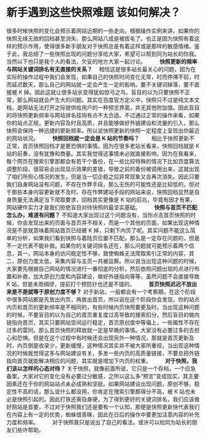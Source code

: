 # 新手遇到这些快照难题 该如何解决？

很多时候快照的变化会预示着网站近期的一些走向，根据操作实例来讲，如果你的快照无缘无故的回档甚至消失，那么网站八成是被拔毛了。也正是因为快照有着这样的预示作用，使得很多新手朋友对于快照总是有着这样或是那样的敏感情绪。鉴于此，我总结了一些快照出现的问题分享给大家，希望可以帮到同为站长的你我。当然以下也只是我个人的看法，欠妥的地方大家一起讨论。
　　
**快照更新的频率与网站关键词排名有无直接的关系？**　
相信这是很多站长最关心的问题，因为在实际的操作过程中我们会发现，如果自己的快照时间变化无常，时而停滞不前，时而延迟数天，那么自己的网站就一定会产生一定的影响。要不关键词掉落，要不直接被 K 掉。因此这就让很多站长变得犹如惊弓之鸟，盲目的以为只要快照不正常，那么网站就会产生大的问题。其实在百度官方定义中，快照只不过是纯文本文档，是网站无法打开之际提供给用户的一种预览界面，并无其他附加值。因此盲目的将快照更新频率与网站排名挂钩有点不太合适。不过通过正常的操作来看，如果你的站点正规，更新内容及时且高质，并且能够做好外链建设和流量的引入，那么快照会保持一种迅捷的更新频率。所以说快照更新的快照一定程度上呈现出你最近的网站状况。
　　
**快照回档就一定会是 K 站的节奏吗？**　　
相比于快照更新不正常，首页快照回档才是更恐惧的事情。因为在很多老站长看来，快照回档就是 K 站的前奏，没有犹豫和商量。其实我觉得这事情未必就直接影响，因为在我看来，每个网页在搜索引擎那都会有若干个备份，在一些比较特殊的情况下比如百度算法调整阶段，很容易会出现显示效果的差错，导致之前的备份被调用出来，这就出现了咱们所担心情况的发生，但是当一切企稳之后异常现象又会再次消失。因此只要我们自身网站没有问题，不存在作弊手段，那么无伤的可能性还是比较低的，但对于那些本身内容更新就不及时、存在作弊建站手段的网站来说，快照回档显然是自身质量无法满足当下爬取要求，回档其实更像是 K 站的前兆，毕竟有因才有果，网站硬件实力才是我们拒绝盲目对待快照的最坚实基础。
　　
**快照与首页不匹配怎么办，难道有问题？**
不知道大家出现过这个问题没有，当你点击首页快照的时候，你会发现出来的页面与首页并不相关，而是一个其他的页面，如果出现这种情况是不是就意味着网站首页已经被 K 掉，只剩下内页了呢。其实问题不能这么简单的分析，如果我们看到快照与着陆页位置不匹配，那么是一定存在问题的，但是不一定代表不能补救。如果你的关键词排名还在，那么问题就可能预示着两个信息，其一，网站本身的访问稳定性不够，致使蜘蛛无法爬取索引正常的内容，其二，原创力度太低，采集内容与主页一共被监察。所以说当出现这种问题的时候，大家要先根据自己网站的情况进行一番彻底的分析，然后依照问题出现的点进行布置和补救，加大原创力度和内容建设，做好外链指向等等，虽然问题不会直接导致 K 站，但是未雨绸缪，提前打个预防针也还是不错的。
　　
**首页快照迟迟不放出来是不是就等于原创力度不够？**
对于新站，一般都会有一个考察期，在这个阶段中很多网站都是先放出内页，再放出首页，所以说在这个阶段你会发现，你的站点内页和首页的更新频率是不相同的，有些时候内页快照要更及时。当出现这种问题的时候，不要盲目的以为自己的首页重复度过高导致的搜索扣分，然后盲目的做内链指向首页，其实只要网站空间运行稳定，首页原创度中等偏上，一些属性不存在过多的雷同，那么首页快照的释放就一定是早晚的事情。大家没有必要过多的去担心和恐惧。但是在这个过程中有时候还会出现另外一种情况，那就是首页更新及时，内页倒是收录少，更新缓慢，这种情况其实并不被大家所重视，当出现这种情况的时候我觉得这多与网站建设有关，多发一些内页的高质量链接，不要总把外链指向首页就能解决相应的问题，其实就是增加下内页的权重。
　　
**对于快照，我们该以怎样的心态对待？**
关于快照，就像前面所说，它只是一个存档，一个应急备案，大家对它的变化没有必要过分敏感，之所以这么多“预言”变成现实，其主要因素还在于你的网站站点未必成熟和坚挺。如果网站建设出现问题，原创不够，稳定性不高的话，那么说什么都没用，你肯定在搜索引擎那得分不高，被 K 站也未必是快照引起的。因此打铁还需自身硬，为了得到更好的关键词排名，我们应该做好网站是首要，不过对于快照我们还是要有一个认知，那便是快照更新快代表我们在内容上有一定的优势，蜘蛛很青睐，因此在日后的操作中要更加注意内容的补充力度和频率。
　　
对于快照我只是说出了自己的看法，或许可以给同为站长的朋友们些许帮助。
